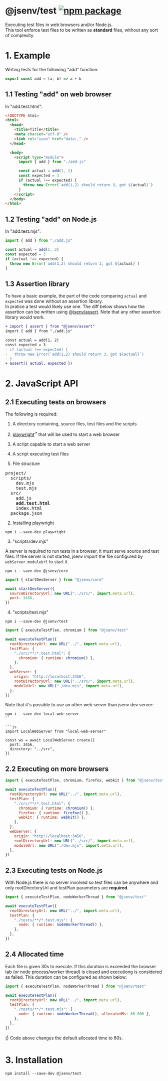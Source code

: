 # @jsenv/test [![npm package](https://img.shields.io/npm/v/@jsenv/test.svg?logo=npm&label=package)](https://www.npmjs.com/package/@jsenv/test)

Executing test files in web browsers and/or Node.js.  
This tool enforce test files to be written as **standard** files, without any sort of complexity.

# 1. Example

Writing tests for the following "add" function:

```js
export const add = (a, b) => a + b
```

## 1.1 Testing "add" on web browser

In "add.test.html":

```html
<!DOCTYPE html>
<html>
  <head>
    <title>Title</title>
    <meta charset="utf-8" />
    <link rel="icon" href="data:," />
  </head>

  <body>
    <script type="module">
      import { add } from "./add.js"

      const actual = add(1, 2)
      const expected = 3
      if (actual !== expected) {
        throw new Error(`add(1,2) should return 3, got ${actual}`)
      }
    </script>
  </body>
</html>
```

## 1.2 Testing "add" on Node.js

In "add.test.mjs":

```js
import { add } from "./add.js"

const actual = add(1, 2)
const expected = 3
if (actual !== expected) {
  throw new Error(`add(1,2) should return 3, got ${actual}`)
}
```

## 1.3 Assertion library

To have a basic example, the part of the code comparing `actual` and `expected` was done without an assertion library.  
In pratice a test would likely use one. The diff below shows how the assertion can be written using [@jsenv/assert](../assert). Note that any other assertion library would work.

```diff
+ import { assert } from "@jsenv/assert"
import { add } from "./add.js"

const actual = add(1, 2)
const expected = 3
- if (actual !== expected) {
-   throw new Error(`add(1,2) should return 3, got ${actual}`)
- }
+ assert({ actual, expected })
```

# 2. JavaScript API

## 2.1 Executing tests on browsers

The following is required:

1. A directory containing, source files, test files and the scripts
2. [playwright](https://github.com/microsoft/playwright)<sup>↗</sup> that will be used to start a web browser 
3. A script capable to start a web server
4. A script executing test files

1. File structure

<pre>
project/
  scripts/
    dev.mjs
    test.mjs
  src/
    add.js
    <strong>add.test.html</strong>
    index.html
  package.json
</pre>

2. Installing playwright

```console
npm i --save-dev playwright
```

3. "scripts/dev.mjs"

A server is required to run tests in a browser, it must serve source and test files.
If the server is not started, jsenv import the file configured by `webServer.moduleUrl` to start it.


```console
npm i --save-dev @jsenv/core
```

```js
import { startDevServer } from "@jsenv/core"

await startDevServer({
  sourceDirectoryUrl: new URL("../src/", import.meta.url),
  port: 3456,
})
```

4. "scripts/test.mjs"

```console
npm i --save-dev @jsenv/test
```

```js
import { executeTestPlan, chromium } from "@jsenv/test"

await executeTestPlan({
  rootDirectoryUrl: new URL("../", import.meta.url),
  testPlan: {
    "./src/**/*.test.html": {
      chromium: { runtime: chromium() },
    },
  },
  webServer: {
    origin: "http://localhost:3456",
    rootDirectoryUrl: new URL("../src/", import.meta.url),
    moduleUrl: new URL("./dev.mjs", import.meta.url),
  },
})
```

Note that it's possible to use an other web server than jsenv dev server:

```console
npm i --save-dev local-web-server
``

```js
import LocalWebServer from "local-web-server"

const ws = await LocalWebServer.create({
  port: 3456,
  directory: "../src",
})
```

## 2.2 Executing on more browsers

```js
import { executeTestPlan, chromium, firefox, webkit } from "@jsenv/test"

await executeTestPlan({
  rootDirectoryUrl: new URL("../", import.meta.url),
  testPlan: {
    "./src/**/*.test.html": {
      chromium: { runtime: chromium() },
      firefox: { runtime: firefox() },
      webkit: { runtime: webkit() },
    },
  },
  webServer: {
    origin: "http://localhost:3456",
    rootDirectoryUrl: new URL("../src/", import.meta.url),
    moduleUrl: new URL("./dev.mjs", import.meta.url),
  },
})
```

## 2.3 Executing tests on Node.js

With Node.js there is no server involved so test files can be anywhere and only rootDirectoryUrl and testPlan parameters are **required**.

```js
import { executeTestPlan, nodeWorkerThread } from "@jsenv/test"

await executeTestPlan({
  rootDirectoryUrl: new URL("../", import.meta.url),
  testPlan: {
    "./tests/**/*.test.mjs": {
      node: { runtime: nodeWorkerThread() },
    },
  },
})
```

## 2.4 Allocated time

Each file is given 30s to execute.
If this duration is exceeded the browser tab (or node process/worker thread) is closed and executiong is considered as failed.
This duration can be configured as shown below:

```js
import { executeTestPlan, nodeWorkerThread } from "@jsenv/test"

await executeTestPlan({
  rootDirectoryUrl: new URL("../", import.meta.url),
  testPlan: {
    "./tests/**/*.test.mjs": {
      node: { runtime: nodeWorkerThread(), allocatedMs: 60_000 },
    },
  },
})
```

☝️ Code above changes the default allocated time to 60s.

# 3. Installation

```console
npm install --save-dev @jsenv/test
```
